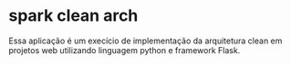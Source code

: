 # spark clean arch

Essa aplicação é um execício de implementação da arquitetura clean em projetos web utilizando linguagem python e framework Flask.
